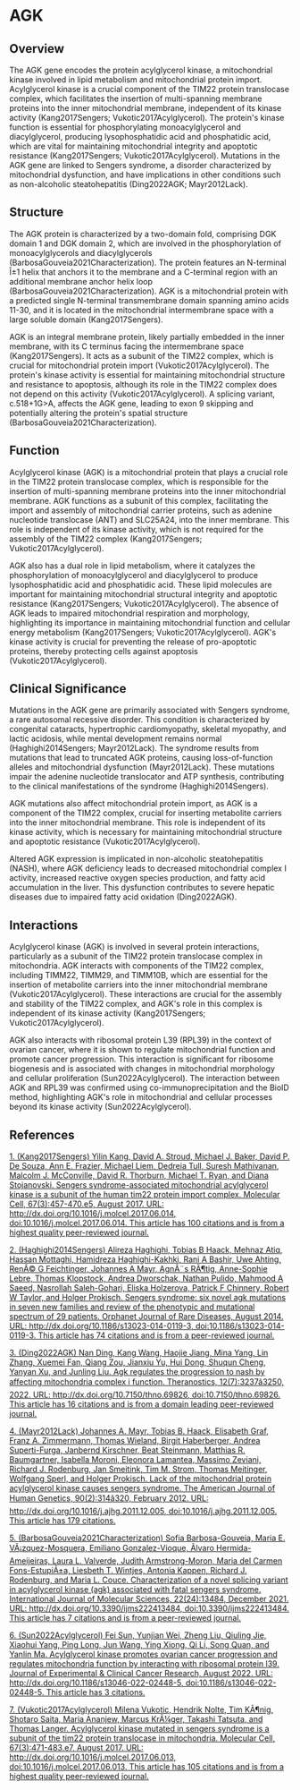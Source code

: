 # AGK

## Overview
The AGK gene encodes the protein acylglycerol kinase, a mitochondrial kinase involved in lipid metabolism and mitochondrial protein import. Acylglycerol kinase is a crucial component of the TIM22 protein translocase complex, which facilitates the insertion of multi-spanning membrane proteins into the inner mitochondrial membrane, independent of its kinase activity (Kang2017Sengers; Vukotic2017Acylglycerol). The protein's kinase function is essential for phosphorylating monoacylglycerol and diacylglycerol, producing lysophosphatidic acid and phosphatidic acid, which are vital for maintaining mitochondrial integrity and apoptotic resistance (Kang2017Sengers; Vukotic2017Acylglycerol). Mutations in the AGK gene are linked to Sengers syndrome, a disorder characterized by mitochondrial dysfunction, and have implications in other conditions such as non-alcoholic steatohepatitis (Ding2022AGK; Mayr2012Lack).

## Structure
The AGK protein is characterized by a two-domain fold, comprising DGK domain 1 and DGK domain 2, which are involved in the phosphorylation of monoacylglycerols and diacylglycerols (BarbosaGouveia2021Characterization). The protein features an N-terminal Î±1 helix that anchors it to the membrane and a C-terminal region with an additional membrane anchor helix loop (BarbosaGouveia2021Characterization). AGK is a mitochondrial protein with a predicted single N-terminal transmembrane domain spanning amino acids 11-30, and it is located in the mitochondrial intermembrane space with a large soluble domain (Kang2017Sengers). 

AGK is an integral membrane protein, likely partially embedded in the inner membrane, with its C terminus facing the intermembrane space (Kang2017Sengers). It acts as a subunit of the TIM22 complex, which is crucial for mitochondrial protein import (Vukotic2017Acylglycerol). The protein's kinase activity is essential for maintaining mitochondrial structure and resistance to apoptosis, although its role in the TIM22 complex does not depend on this activity (Vukotic2017Acylglycerol). A splicing variant, c.518+1G>A, affects the AGK gene, leading to exon 9 skipping and potentially altering the protein's spatial structure (BarbosaGouveia2021Characterization).

## Function
Acylglycerol kinase (AGK) is a mitochondrial protein that plays a crucial role in the TIM22 protein translocase complex, which is responsible for the insertion of multi-spanning membrane proteins into the inner mitochondrial membrane. AGK functions as a subunit of this complex, facilitating the import and assembly of mitochondrial carrier proteins, such as adenine nucleotide translocase (ANT) and SLC25A24, into the inner membrane. This role is independent of its kinase activity, which is not required for the assembly of the TIM22 complex (Kang2017Sengers; Vukotic2017Acylglycerol).

AGK also has a dual role in lipid metabolism, where it catalyzes the phosphorylation of monoacylglycerol and diacylglycerol to produce lysophosphatidic acid and phosphatidic acid. These lipid molecules are important for maintaining mitochondrial structural integrity and apoptotic resistance (Kang2017Sengers; Vukotic2017Acylglycerol). The absence of AGK leads to impaired mitochondrial respiration and morphology, highlighting its importance in maintaining mitochondrial function and cellular energy metabolism (Kang2017Sengers; Vukotic2017Acylglycerol). AGK's kinase activity is crucial for preventing the release of pro-apoptotic proteins, thereby protecting cells against apoptosis (Vukotic2017Acylglycerol).

## Clinical Significance
Mutations in the AGK gene are primarily associated with Sengers syndrome, a rare autosomal recessive disorder. This condition is characterized by congenital cataracts, hypertrophic cardiomyopathy, skeletal myopathy, and lactic acidosis, while mental development remains normal (Haghighi2014Sengers; Mayr2012Lack). The syndrome results from mutations that lead to truncated AGK proteins, causing loss-of-function alleles and mitochondrial dysfunction (Mayr2012Lack). These mutations impair the adenine nucleotide translocator and ATP synthesis, contributing to the clinical manifestations of the syndrome (Haghighi2014Sengers).

AGK mutations also affect mitochondrial protein import, as AGK is a component of the TIM22 complex, crucial for inserting metabolite carriers into the inner mitochondrial membrane. This role is independent of its kinase activity, which is necessary for maintaining mitochondrial structure and apoptotic resistance (Vukotic2017Acylglycerol).

Altered AGK expression is implicated in non-alcoholic steatohepatitis (NASH), where AGK deficiency leads to decreased mitochondrial complex I activity, increased reactive oxygen species production, and fatty acid accumulation in the liver. This dysfunction contributes to severe hepatic diseases due to impaired fatty acid oxidation (Ding2022AGK).

## Interactions
Acylglycerol kinase (AGK) is involved in several protein interactions, particularly as a subunit of the TIM22 protein translocase complex in mitochondria. AGK interacts with components of the TIM22 complex, including TIMM22, TIMM29, and TIMM10B, which are essential for the insertion of metabolite carriers into the inner mitochondrial membrane (Vukotic2017Acylglycerol). These interactions are crucial for the assembly and stability of the TIM22 complex, and AGK's role in this complex is independent of its kinase activity (Kang2017Sengers; Vukotic2017Acylglycerol).

AGK also interacts with ribosomal protein L39 (RPL39) in the context of ovarian cancer, where it is shown to regulate mitochondrial function and promote cancer progression. This interaction is significant for ribosome biogenesis and is associated with changes in mitochondrial morphology and cellular proliferation (Sun2022Acylglycerol). The interaction between AGK and RPL39 was confirmed using co-immunoprecipitation and the BioID method, highlighting AGK's role in mitochondrial and cellular processes beyond its kinase activity (Sun2022Acylglycerol).


## References


[1. (Kang2017Sengers) Yilin Kang, David A. Stroud, Michael J. Baker, David P. De Souza, Ann E. Frazier, Michael Liem, Dedreia Tull, Suresh Mathivanan, Malcolm J. McConville, David R. Thorburn, Michael T. Ryan, and Diana Stojanovski. Sengers syndrome-associated mitochondrial acylglycerol kinase is a subunit of the human tim22 protein import complex. Molecular Cell, 67(3):457-470.e5, August 2017. URL: http://dx.doi.org/10.1016/j.molcel.2017.06.014, doi:10.1016/j.molcel.2017.06.014. This article has 100 citations and is from a highest quality peer-reviewed journal.](https://doi.org/10.1016/j.molcel.2017.06.014)

[2. (Haghighi2014Sengers) Alireza Haghighi, Tobias B Haack, Mehnaz Atiq, Hassan Mottaghi, Hamidreza Haghighi-Kakhki, Rani A Bashir, Uwe Ahting, RenÃ© G Feichtinger, Johannes A Mayr, AgnÃ¨s RÃ¶tig, Anne-Sophie Lebre, Thomas Klopstock, Andrea Dworschak, Nathan Pulido, Mahmood A Saeed, Nasrollah Saleh-Gohari, Eliska Holzerova, Patrick F Chinnery, Robert W Taylor, and Holger Prokisch. Sengers syndrome: six novel agk mutations in seven new families and review of the phenotypic and mutational spectrum of 29 patients. Orphanet Journal of Rare Diseases, August 2014. URL: http://dx.doi.org/10.1186/s13023-014-0119-3, doi:10.1186/s13023-014-0119-3. This article has 74 citations and is from a peer-reviewed journal.](https://doi.org/10.1186/s13023-014-0119-3)

[3. (Ding2022AGK) Nan Ding, Kang Wang, Haojie Jiang, Mina Yang, Lin Zhang, Xuemei Fan, Qiang Zou, Jianxiu Yu, Hui Dong, Shuqun Cheng, Yanyan Xu, and Junling Liu. Agk regulates the progression to nash by affecting mitochondria complex i function. Theranostics, 12(7):3237â3250, 2022. URL: http://dx.doi.org/10.7150/thno.69826, doi:10.7150/thno.69826. This article has 16 citations and is from a domain leading peer-reviewed journal.](https://doi.org/10.7150/thno.69826)

[4. (Mayr2012Lack) Johannes A. Mayr, Tobias B. Haack, Elisabeth Graf, Franz A. Zimmermann, Thomas Wieland, Birgit Haberberger, Andrea Superti-Furga, Janbernd Kirschner, Beat Steinmann, Matthias R. Baumgartner, Isabella Moroni, Eleonora Lamantea, Massimo Zeviani, Richard J. Rodenburg, Jan Smeitink, Tim M. Strom, Thomas Meitinger, Wolfgang Sperl, and Holger Prokisch. Lack of the mitochondrial protein acylglycerol kinase causes sengers syndrome. The American Journal of Human Genetics, 90(2):314â320, February 2012. URL: http://dx.doi.org/10.1016/j.ajhg.2011.12.005, doi:10.1016/j.ajhg.2011.12.005. This article has 179 citations.](https://doi.org/10.1016/j.ajhg.2011.12.005)

[5. (BarbosaGouveia2021Characterization) Sofia Barbosa-Gouveia, Maria E. VÃ¡zquez-Mosquera, Emiliano Gonzalez-Vioque, Ãlvaro Hermida-Ameijeiras, Laura L. Valverde, Judith Armstrong-Moron, Maria del Carmen Fons-EstupiÃ±a, Liesbeth T. Wintjes, Antonia Kappen, Richard J. Rodenburg, and Maria L. Couce. Characterization of a novel splicing variant in acylglycerol kinase (agk) associated with fatal sengers syndrome. International Journal of Molecular Sciences, 22(24):13484, December 2021. URL: http://dx.doi.org/10.3390/ijms222413484, doi:10.3390/ijms222413484. This article has 7 citations and is from a peer-reviewed journal.](https://doi.org/10.3390/ijms222413484)

[6. (Sun2022Acylglycerol) Fei Sun, Yunjian Wei, Zheng Liu, Qiuling Jie, Xiaohui Yang, Ping Long, Jun Wang, Ying Xiong, Qi Li, Song Quan, and Yanlin Ma. Acylglycerol kinase promotes ovarian cancer progression and regulates mitochondria function by interacting with ribosomal protein l39. Journal of Experimental &amp; Clinical Cancer Research, August 2022. URL: http://dx.doi.org/10.1186/s13046-022-02448-5, doi:10.1186/s13046-022-02448-5. This article has 3 citations.](https://doi.org/10.1186/s13046-022-02448-5)

[7. (Vukotic2017Acylglycerol) Milena Vukotic, Hendrik Nolte, Tim KÃ¶nig, Shotaro Saita, Maria Ananjew, Marcus KrÃ¼ger, Takashi Tatsuta, and Thomas Langer. Acylglycerol kinase mutated in sengers syndrome is a subunit of the tim22 protein translocase in mitochondria. Molecular Cell, 67(3):471-483.e7, August 2017. URL: http://dx.doi.org/10.1016/j.molcel.2017.06.013, doi:10.1016/j.molcel.2017.06.013. This article has 105 citations and is from a highest quality peer-reviewed journal.](https://doi.org/10.1016/j.molcel.2017.06.013)